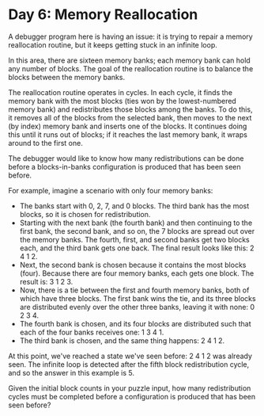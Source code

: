 # Day 6: Memory Reallocation

A debugger program here is having an issue: it is trying to repair a memory reallocation
routine, but it keeps getting stuck in an infinite loop.

In this area, there are sixteen memory banks; each memory bank can hold any number
of blocks. The goal of the reallocation routine is to balance the blocks between
the memory banks.

The reallocation routine operates in cycles. In each cycle, it finds the memory
bank with the most blocks (ties won by the lowest-numbered memory bank) and redistributes
those blocks among the banks. To do this, it removes all of the blocks from the
selected bank, then moves to the next (by index) memory bank and inserts one of
the blocks. It continues doing this until it runs out of blocks; if it reaches
the last memory bank, it wraps around to the first one.

The debugger would like to know how many redistributions can be done before a
blocks-in-banks configuration is produced that has been seen before.

For example, imagine a scenario with only four memory banks:
- The banks start with 0, 2, 7, and 0 blocks. The third bank has the most blocks,
so it is chosen for redistribution.
- Starting with the next bank (the fourth bank) and then continuing to the first
bank, the second bank, and so on, the 7 blocks are spread out over the memory banks.
The fourth, first, and second banks get two blocks each, and the third bank gets
one back. The final result looks like this: 2 4 1 2.
- Next, the second bank is chosen because it contains the most blocks (four). Because
there are four memory banks, each gets one block. The result is: 3 1 2 3.
- Now, there is a tie between the first and fourth memory banks, both of which have
three blocks. The first bank wins the tie, and its three blocks are distributed
evenly over the other three banks, leaving it with none: 0 2 3 4.
- The fourth bank is chosen, and its four blocks are distributed such that each
of the four banks receives one: 1 3 4 1.
- The third bank is chosen, and the same thing happens: 2 4 1 2.

At this point, we've reached a state we've seen before: 2 4 1 2 was already seen.
The infinite loop is detected after the fifth block redistribution cycle, and so
the answer in this example is 5.

Given the initial block counts in your puzzle input, how many redistribution cycles
must be completed before a configuration is produced that has been seen before?

